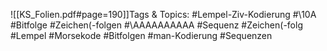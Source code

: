 
![[KS_Folien.pdf#page=190]]Tags & Topics:
   #Lempel-Ziv-Kodierung
   #\10A
   #Bitfolge
   #Zeichen(-folgen
   #\AAAAAAAAAA
   #Sequenz
   #Zeichen(-folg
   #Lempel
   #Morsekode
   #Bitfolgen
   #man-Kodierung
   #Sequenzen